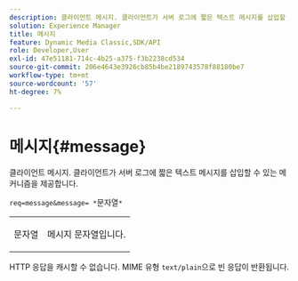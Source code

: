 ```yaml
---
description: 클라이언트 메시지. 클라이언트가 서버 로그에 짧은 텍스트 메시지를 삽입할 수 있는 메커니즘을 제공합니다.
solution: Experience Manager
title: 메시지
feature: Dynamic Media Classic,SDK/API
role: Developer,User
exl-id: 47e51181-714c-4b25-a375-f3b2238cd534
source-git-commit: 206e4643e3926cb85b4be2189743578f88180be7
workflow-type: tm+mt
source-wordcount: '57'
ht-degree: 7%

---
```


# 메시지{#message}

클라이언트 메시지. 클라이언트가 서버 로그에 짧은 텍스트 메시지를 삽입할 수 있는 메커니즘을 제공합니다.

`req=message&message= *`문자열`*`

<table id="simpletable_9AF29AA336C4447BBC2FD4A7D43ED91B"> 
 <tr class="strow"> 
  <td class="stentry"> <p><span class="varname"> 문자열</span> </p> </td> 
  <td class="stentry"> <p>메시지 문자열입니다. </p></td> 
 </tr> 
</table>

HTTP 응답을 캐시할 수 없습니다. MIME 유형 `text/plain`으로 빈 응답이 반환됩니다.
